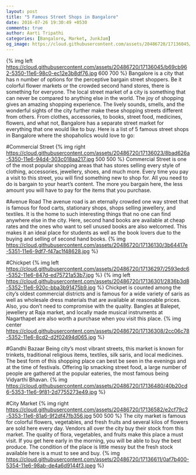 ```yaml
---
layout: post
title: "5 Famous Street Shops in Bangalore"
date: 2016-07-26 19:30:49 +0530
comments: true
author: Aarti Tripathi
categories: [Bangalore, Market, JunkJam]
og_image: https://cloud.githubusercontent.com/assets/20486720/17136045/b69cb962-5350-11e6-98c0-ec12e3b8df76.jpg
---
```


{% img left https://cloud.githubusercontent.com/assets/20486720/17136045/b69cb962-5350-11e6-98c0-ec12e3b8df76.jpg 600 700 %}
Bangalore is a city that has n number of options for the perceptive bargain street shoppers. Be it colorful flower markets or the crowded second hand stores, there is something for everyone. The local street market of a city is something that can never be compared to anything else in the world. The joy of shopping gives an amazing shopping experience. The lively sounds, smells, and the wonderful sights of the city further make these shopping streets different from others. From clothes, accessories, to books, street food, medicines, flowers, and what not, Bangalore has a separate street market for everything that one would like to buy. Here is a list of 5 famous street shops in Bangalore where the shopaholics would love to go:
<!-- more -->

#Commercial Street
{% img right https://cloud.githubusercontent.com/assets/20486720/17136023/8bad626a-5350-11e6-94d4-303c018aa217.jpg 500 500 %}
Commercial Street is one of the most popular shopping areas that has stores selling every style of clothing, accessories, jewellery, shoes, and much more. Every time you pay a visit to this street, you will find something new to shop for. All you need to do is bargain to your heart’s content. The more you bargain here, the less amount you will have to pay for the items that you purchase. 

#Avenue Road
The avenue road is an eternally crowded one way street that is famous for food carts, stationary shops, shops selling jewellery, and textiles. It is the home to such interesting things that no one can find anywhere else in the city. Here, second hand books are available at cheap rates and the ones who want to sell unused books are also welcomed. This makes it an ideal place for students as well as the book lovers due to the buying and selling of second hand books.
{% img https://cloud.githubusercontent.com/assets/20486720/17136130/3b64417e-5351-11e6-9df7-f47ac1f48628.jpg %}

#Chickpet
{% img left https://cloud.githubusercontent.com/assets/20486720/17136297/2593edc6-5352-11e6-847d-ed75721a53b7.jpg %}
{% img left https://cloud.githubusercontent.com/assets/20486720/17136301/2836b3d8-5352-11e6-920c-bba3b91475b9.jpg %}
Chickpet is counted among the city’s oldest commercial districts and is famous for a wide variety of saris as well as wholesale dress materials that are available at reasonable prices. Also, you don’t need to compromise with the quality. Bangles at Balepet, jewellery at Raja market, and locally made musical instruments at Nagarthapet are also worth a purchase when you visit this place. 
{% img center https://cloud.githubusercontent.com/assets/20486720/17136308/2cc06c78-5352-11e6-8cd2-d2f02494d065.jpg %}

#Gandhi Bazaar
Being city’s most vibrant streets, this market is known for trinkets, traditional religious items, textiles, silk saris, and local medicines. The best form of this shopping place can best be seen in the evenings and at the time of festivals. Offering lip smacking street food, a large number of people are gathered at the popular eateries, the most famous being Vidyarthi Bhavan.
{% img https://cloud.githubusercontent.com/assets/20486720/17136480/40b20cd6-5353-11e6-9f81-2d7755273e49.jpg %}

#City Market
{% img right https://cloud.githubusercontent.com/assets/20486720/17136582/e2cf79c2-5353-11e6-81a6-9f2df47fb356.jpg 500 500 %}
The city market is famous for colorful flowers, vegetables, and fresh fruits and several kilos of flowers are sold here every day. Vendors all over the city buy their stock from this market. The quality of flora, vegetables, and fruits make this place a must visit. If you get here early in the morning, you will be able to buy the best produce. The condition of the place is little messy but the fresh stock available here is a must to see and buy.
{% img https://cloud.githubusercontent.com/assets/20486720/17136611/0af7b400-5354-11e6-98ab-de4a6d9144f3.jpeg %}
